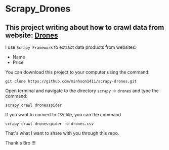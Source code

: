 # Scrapy_Drones

## This project writing about how to crawl data from website: [Drones](https://www.jessops.com/drones)

I use `Scrapy Framework` to extract data products from websites:
- Name
- Price

You can download this project to your computer using the command:
```
git clone https://github.com/minhson1411/scrapy-drones.git
```
Open terminal and navigate to the directory `scrapy` -> `drones` and type the command:
```
scrapy crawl dronesspider 
```
If you want to convert to `CSV` file, you can the command
```
scrapy crawl dronesspider -o drones.csv
```

That's what I want to share with you through this repo.

Thank's Bro !!!


